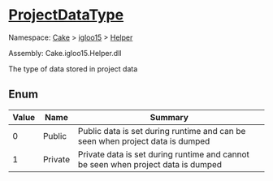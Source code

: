 # [ProjectDataType](./ProjectDataType.md)
Namespace: [Cake]() > [igloo15]() > [Helper](./README.md)

Assembly: Cake.igloo15.Helper.dll


The type of data stored in project data

##	Enum

| Value | Name | Summary | 
| --- | --- | --- | 
| 0 | Public | Public data is set during runtime and can be seen when project data is dumped | 
| 1 | Private | Private data is set during runtime and cannot be seen when project data is dumped | 


